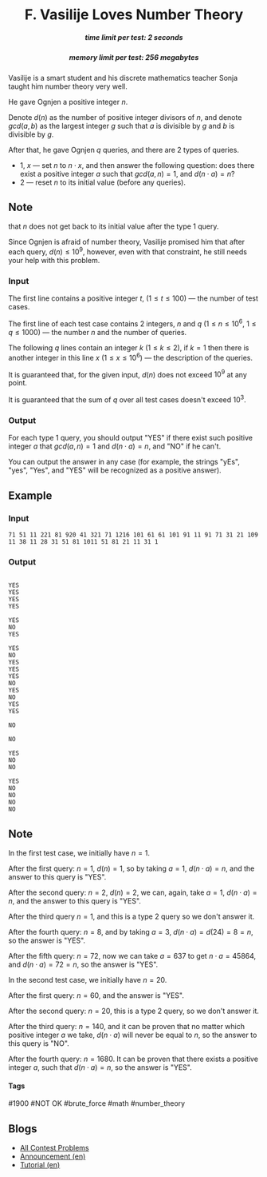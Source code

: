 <h1 style='text-align: center;'> F. Vasilije Loves Number Theory</h1>

<h5 style='text-align: center;'>time limit per test: 2 seconds</h5>
<h5 style='text-align: center;'>memory limit per test: 256 megabytes</h5>

Vasilije is a smart student and his discrete mathematics teacher Sonja taught him number theory very well.

He gave Ognjen a positive integer $n$.

Denote $d(n)$ as the number of positive integer divisors of $n$, and denote $gcd(a, b)$ as the largest integer $g$ such that $a$ is divisible by $g$ and $b$ is divisible by $g$.

After that, he gave Ognjen $q$ queries, and there are $2$ types of queries. 

* $1$, $x$ — set $n$ to $n \cdot x$, and then answer the following question: does there exist a positive integer $a$ such that $gcd(a, n) = 1$, and $d(n \cdot a) = n$?
* $2$ — reset $n$ to its initial value (before any queries).

## Note

 that $n$ does not get back to its initial value after the type 1 query.

Since Ognjen is afraid of number theory, Vasilije promised him that after each query, $d(n) \le 10^9$, however, even with that constraint, he still needs your help with this problem.

### Input

The first line contains a positive integer $t$, ($1 \le t \le 100$) — the number of test cases.

The first line of each test case contains $2$ integers, $n$ and $q$ ($1 \le n \le 10^{6}$, $1\le q \le 1000$) — the number $n$ and the number of queries.

The following $q$ lines contain an integer $k$ ($1 \le k \le 2$), if $k=1$ then there is another integer in this line $x$ ($1 \le x \le 10^6$) — the description of the queries.

It is guaranteed that, for the given input, $d(n)$ does not exceed $10^9$ at any point.

It is guaranteed that the sum of $q$ over all test cases doesn't exceed $10^3$.

### Output

For each type 1 query, you should output "YES" if there exist such positive integer $a$ that $gcd(a, n) = 1$ and $d(n \cdot a)=n$, and "NO" if he can't.

You can output the answer in any case (for example, the strings "yEs", "yes", "Yes", and "YES" will be recognized as a positive answer).

## Example

### Input


```text
71 51 11 221 81 920 41 321 71 1216 101 61 61 101 91 11 91 71 31 21 109 11 38 11 28 31 51 81 1011 51 81 21 11 31 1
```
### Output

```text

YES
YES
YES
YES

YES
NO
YES

YES
NO
YES
YES
YES
NO
YES
NO
YES
YES

NO

NO

YES
NO
NO

YES
NO
NO
NO
NO

```
## Note

In the first test case, we initially have $n=1$.

After the first query: $n=1$, $d(n)=1$, so by taking $a = 1$, $d(n \cdot a) = n$, and the answer to this query is "YES".

After the second query: $n=2$, $d(n)=2$, we can, again, take $a = 1$, $d(n \cdot a) = n$, and the answer to this query is "YES".

After the third query $n=1$, and this is a type $2$ query so we don't answer it.

After the fourth query: $n=8$, and by taking $a=3$, $d(n \cdot a) = d(24) = 8 = n$, so the answer is "YES".

After the fifth query: $n=72$, now we can take $a=637$ to get $n \cdot a = 45864$, and $d(n \cdot a) = 72 = n$, so the answer is "YES".

In the second test case, we initially have $n=20$.

After the first query: $n=60$, and the answer is "YES".

After the second query: $n=20$, this is a type $2$ query, so we don't answer it.

After the third query: $n=140$, and it can be proven that no matter which positive integer $a$ we take, $d(n \cdot a)$ will never be equal to $n$, so the answer to this query is "NO".

After the fourth query: $n=1680$. It can be proven that there exists a positive integer $a$, such that $d(n \cdot a) = n$, so the answer is "YES".



#### Tags 

#1900 #NOT OK #brute_force #math #number_theory 

## Blogs
- [All Contest Problems](../Codeforces_Round_900_(Div._3).md)
- [Announcement (en)](../blogs/Announcement_(en).md)
- [Tutorial (en)](../blogs/Tutorial_(en).md)
